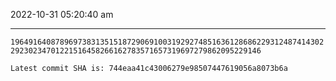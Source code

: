 2022-10-31 05:20:40 am

---

`196491640878969738313515187290691003192927485163612868622931248741430229230234701221516458266162783571657319697279862095229146`

`Latest commit SHA is: 744eaa41c43006279e98507447619056a8073b6a `
